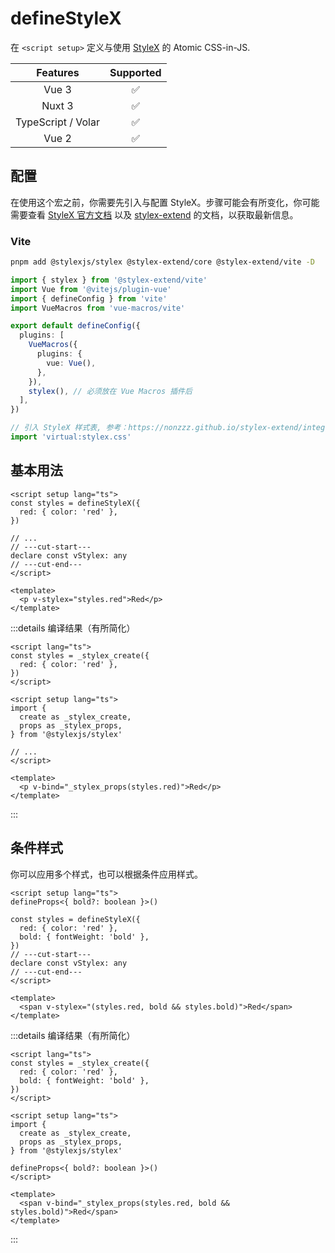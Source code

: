 # defineStyleX <PackageVersion name="@vue-macros/define-stylex" />

<StabilityLevel level="experimental" />

在 `<script setup>` 定义与使用 [StyleX](https://stylexjs.com/) 的 Atomic CSS-in-JS.

|      Features      |     Supported      |
| :----------------: | :----------------: |
|       Vue 3        | :white_check_mark: |
|       Nuxt 3       | :white_check_mark: |
| TypeScript / Volar | :white_check_mark: |
|       Vue 2        | :white_check_mark: |

## 配置

在使用这个宏之前，你需要先引入与配置 StyleX。步骤可能会有所变化，你可能需要查看 [StyleX 官方文档](https://stylexjs.com/) 以及 [stylex-extend](https://nonzzz.github.io/stylex-extend/integrations/vite) 的文档，以获取最新信息。

### Vite

```sh
pnpm add @stylexjs/stylex @stylex-extend/core @stylex-extend/vite -D
```

```ts [vite.config.ts] {1,13}
import { stylex } from '@stylex-extend/vite'
import Vue from '@vitejs/plugin-vue'
import { defineConfig } from 'vite'
import VueMacros from 'vue-macros/vite'

export default defineConfig({
  plugins: [
    VueMacros({
      plugins: {
        vue: Vue(),
      },
    }),
    stylex(), // 必须放在 Vue Macros 插件后
  ],
})
```

```ts [main.ts] {2}
// 引入 StyleX 样式表, 参考：https://nonzzz.github.io/stylex-extend/integrations/vite
import 'virtual:stylex.css'
```

## 基本用法

```vue [App.vue] twoslash
<script setup lang="ts">
const styles = defineStyleX({
  red: { color: 'red' },
})

// ...
// ---cut-start---
declare const vStylex: any
// ---cut-end---
</script>

<template>
  <p v-stylex="styles.red">Red</p>
</template>
```

:::details 编译结果（有所简化）

```vue [App.vue] twoslash
<script lang="ts">
const styles = _stylex_create({
  red: { color: 'red' },
})
</script>

<script setup lang="ts">
import {
  create as _stylex_create,
  props as _stylex_props,
} from '@stylexjs/stylex'

// ...
</script>

<template>
  <p v-bind="_stylex_props(styles.red)">Red</p>
</template>
```

:::

## 条件样式

你可以应用多个样式，也可以根据条件应用样式。

```vue [App.vue] twoslash
<script setup lang="ts">
defineProps<{ bold?: boolean }>()

const styles = defineStyleX({
  red: { color: 'red' },
  bold: { fontWeight: 'bold' },
})
// ---cut-start---
declare const vStylex: any
// ---cut-end---
</script>

<template>
  <span v-stylex="(styles.red, bold && styles.bold)">Red</span>
</template>
```

:::details 编译结果（有所简化）

```vue [App.vue] twoslash
<script lang="ts">
const styles = _stylex_create({
  red: { color: 'red' },
  bold: { fontWeight: 'bold' },
})
</script>

<script setup lang="ts">
import {
  create as _stylex_create,
  props as _stylex_props,
} from '@stylexjs/stylex'

defineProps<{ bold?: boolean }>()
</script>

<template>
  <span v-bind="_stylex_props(styles.red, bold && styles.bold)">Red</span>
</template>
```

:::
